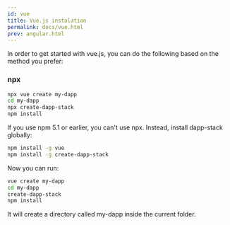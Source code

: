 ```yaml
---
id: vue
title: Vue.js instalation
permalink: docs/vue.html
prev: angular.html
---
```


In order to get started with vue.js, you can do the following based on the method you prefer:

### npx

```bash
npx vue create my-dapp
cd my-dapp
npx create-dapp-stack
npm install
```

If you use npm 5.1 or earlier, you can't use npx. Instead, install dapp-stack globally:

```bash
npm install -g vue
npm install -g create-dapp-stack
```

Now you can run:

```bash
vue create my-dapp
cd my-dapp
create-dapp-stack
npm install
```

It will create a directory called my-dapp inside the current folder.
